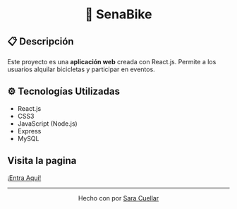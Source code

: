 <h1 align="center">💪 SenaBike</h1>

<h2>📋 Descripción</h2>
<p>
  Este proyecto es una <strong>aplicación web</strong> creada con React.js. 
  Permite a los usuarios alquilar bicicletas y participar en eventos.
</p>

<h2>⚙️ Tecnologías Utilizadas</h2>
<ul>
  <li>React.js</li>
  <li>CSS3</li>
  <li>JavaScript (Node.js)</li>
  <li>Express</li>
  <li>MySQL</li>
</ul>

<h2>Visita la pagina</h2>
<p>
  <a href="https://front-sena-bike.vercel.app/">¡Entra Aqui!</a>
</p>

<hr>

<p align="center">
  Hecho con por <a href="https://github.com/SaraCuellar89">Sara Cuellar</a>
</p>
